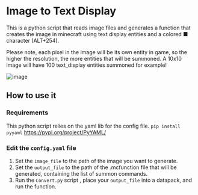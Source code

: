 # Image to Text Display

This is a python script that reads image files and generates a function that creates the image in minecraft using text display entities and a colored ■ character (ALT+254).

Please note, each pixel in the image will be its own entity in game, so the higher the resolution, the more entities that will be summoned. A 10x10 image will have 100 text_display entities summoned for example!

![image](https://github.com/RandomGgames/ImageToTextDisplay/assets/17207260/d916a850-666f-4741-9495-dc54fd79cc9e)

## How to use it

### Requirements
This python script relies on the yaml lib for the config file. `pip install pyyaml` https://pypi.org/project/PyYAML/

### Edit the `config.yaml` file
1. Set the `image_file` to the path of the image you want to generate.
2. Set the `output_file` to the path of the .mcfunction file that will be generated, containing the list of summon commands.
3. Run the `Convert.py` script , place your `output_file` into a datapack, and run the function.
